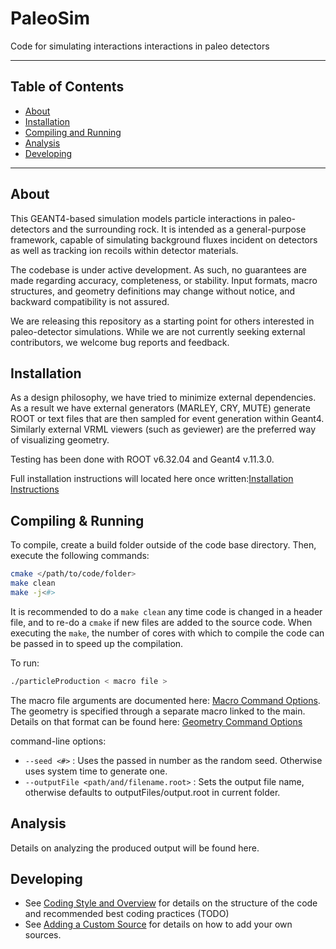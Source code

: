 # PaleoSim

Code for simulating interactions interactions in paleo detectors

---

## Table of Contents
- [About](#about)
- [Installation](#installation)
- [Compiling and Running](#Running)
- [Analysis](#Analysis)
- [Developing](#Developing)

---

## About
This GEANT4-based simulation models particle interactions in paleo-detectors and the surrounding rock. It is intended as a general-purpose framework, capable of simulating background fluxes incident on detectors as well as tracking ion recoils within detector materials.

The codebase is under active development. As such, no guarantees are made regarding accuracy, completeness, or stability. Input formats, macro structures, and geometry definitions may change without notice, and backward compatibility is not assured.

We are releasing this repository as a starting point for others interested in paleo-detector simulations. While we are not currently seeking external contributors, we welcome bug reports and feedback.

## Installation
As a design philosophy, we have tried to minimize external dependencies. As a result we have external generators (MARLEY, CRY, MUTE) generate ROOT or text files that are then sampled for event generation within Geant4. Similarly external VRML viewers (such as geviewer) are the preferred way of visualizing geometry.

Testing has been done with ROOT v6.32.04 and Geant4 v.11.3.0. 

Full installation instructions will located here once written:[Installation Instructions](docs/install.md)

## Compiling & Running

To compile, create a build folder outside of the code base directory. Then, execute the following commands:

```bash
cmake </path/to/code/folder>
make clean
make -j<#>
```
It is recommended to do a `make clean` any time code is changed in a header file, and to re-do a `cmake` if new files are added to the source code. When executing the `make`, the number of cores with which to compile the code can be passed in to speed up the compilation. 

To run:

```bash
./particleProduction < macro file >
```

The macro file arguments are documented here: [Macro Command Options](docs/macro_commands.md). The geometry is specified through a separate macro linked to the main. Details on that format can be found here: [Geometry Command Options](docs/geometry_commands.md)

command-line options:
- `--seed <#>` : Uses the passed in number as the random seed. Otherwise uses system time to generate one.
- `--outputFile <path/and/filename.root>` : Sets the output file name, otherwise defaults to outputFiles/output.root in current folder.

## Analysis

Details on analyzing the produced output will be found here.

## Developing

* See [Coding Style and Overview](docs/coding_overview.md) for details on the structure of the code and recommended best coding practices (TODO)
* See [Adding a Custom Source](docs/custom_source.md) for details on how to add your own sources.

